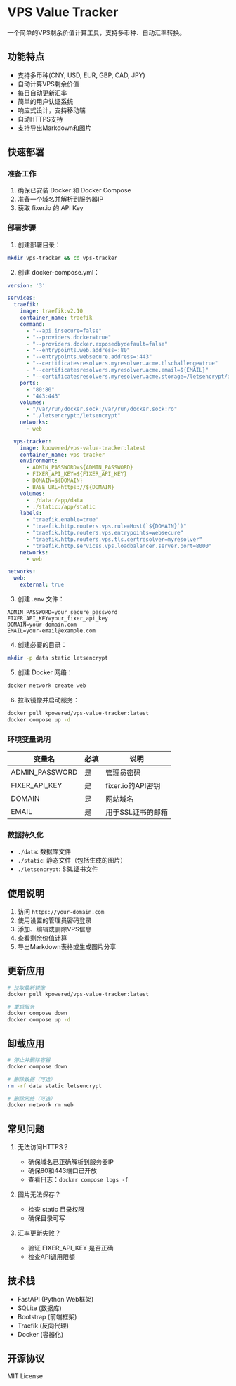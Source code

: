 # VPS Value Tracker

一个简单的VPS剩余价值计算工具，支持多币种、自动汇率转换。

## 功能特点

- 支持多币种(CNY, USD, EUR, GBP, CAD, JPY)
- 自动计算VPS剩余价值
- 每日自动更新汇率
- 简单的用户认证系统
- 响应式设计，支持移动端
- 自动HTTPS支持
- 支持导出Markdown和图片

## 快速部署

### 准备工作

1. 确保已安装 Docker 和 Docker Compose
2. 准备一个域名并解析到服务器IP
3. 获取 fixer.io 的 API Key

### 部署步骤

1. 创建部署目录：
```bash
mkdir vps-tracker && cd vps-tracker
```

2. 创建 docker-compose.yml：
```yaml
version: '3'

services:
  traefik:
    image: traefik:v2.10
    container_name: traefik
    command:
      - "--api.insecure=false"
      - "--providers.docker=true"
      - "--providers.docker.exposedbydefault=false"
      - "--entrypoints.web.address=:80"
      - "--entrypoints.websecure.address=:443"
      - "--certificatesresolvers.myresolver.acme.tlschallenge=true"
      - "--certificatesresolvers.myresolver.acme.email=${EMAIL}"
      - "--certificatesresolvers.myresolver.acme.storage=/letsencrypt/acme.json"
    ports:
      - "80:80"
      - "443:443"
    volumes:
      - "/var/run/docker.sock:/var/run/docker.sock:ro"
      - "./letsencrypt:/letsencrypt"
    networks:
      - web

  vps-tracker:
    image: kpowered/vps-value-tracker:latest
    container_name: vps-tracker
    environment:
      - ADMIN_PASSWORD=${ADMIN_PASSWORD}
      - FIXER_API_KEY=${FIXER_API_KEY}
      - DOMAIN=${DOMAIN}
      - BASE_URL=https://${DOMAIN}
    volumes:
      - ./data:/app/data
      - ./static:/app/static
    labels:
      - "traefik.enable=true"
      - "traefik.http.routers.vps.rule=Host(`${DOMAIN}`)"
      - "traefik.http.routers.vps.entrypoints=websecure"
      - "traefik.http.routers.vps.tls.certresolver=myresolver"
      - "traefik.http.services.vps.loadbalancer.server.port=8000"
    networks:
      - web

networks:
  web:
    external: true
```

3. 创建 .env 文件：
```env
ADMIN_PASSWORD=your_secure_password
FIXER_API_KEY=your_fixer_api_key
DOMAIN=your-domain.com
EMAIL=your-email@example.com
```

4. 创建必要的目录：
```bash
mkdir -p data static letsencrypt
```

5. 创建 Docker 网络：
```bash
docker network create web
```

6. 拉取镜像并启动服务：
```bash
docker pull kpowered/vps-value-tracker:latest
docker compose up -d
```

### 环境变量说明

| 变量名 | 必填 | 说明 |
|--------|------|------|
| ADMIN_PASSWORD | 是 | 管理员密码 |
| FIXER_API_KEY | 是 | fixer.io的API密钥 |
| DOMAIN | 是 | 网站域名 |
| EMAIL | 是 | 用于SSL证书的邮箱 |

### 数据持久化

- `./data`: 数据库文件
- `./static`: 静态文件（包括生成的图片）
- `./letsencrypt`: SSL证书文件

## 使用说明

1. 访问 `https://your-domain.com`
2. 使用设置的管理员密码登录
3. 添加、编辑或删除VPS信息
4. 查看剩余价值计算
5. 导出Markdown表格或生成图片分享

## 更新应用

```bash
# 拉取最新镜像
docker pull kpowered/vps-value-tracker:latest

# 重启服务
docker compose down
docker compose up -d
```

## 卸载应用

```bash
# 停止并删除容器
docker compose down

# 删除数据（可选）
rm -rf data static letsencrypt

# 删除网络（可选）
docker network rm web
```

## 常见问题

1. 无法访问HTTPS？
   - 确保域名已正确解析到服务器IP
   - 确保80和443端口已开放
   - 查看日志：`docker compose logs -f`

2. 图片无法保存？
   - 检查 static 目录权限
   - 确保目录可写

3. 汇率更新失败？
   - 验证 FIXER_API_KEY 是否正确
   - 检查API调用限额

## 技术栈

- FastAPI (Python Web框架)
- SQLite (数据库)
- Bootstrap (前端框架)
- Traefik (反向代理)
- Docker (容器化)

## 开源协议

MIT License
